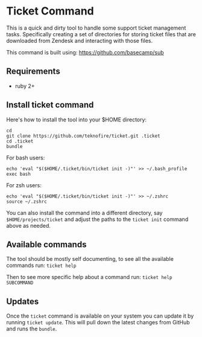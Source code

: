 # Ticket Command

This is a quick and dirty tool to handle some support ticket management tasks.  Specifically creating a set of directories for storing ticket files that are downloaded from Zendesk and interacting with those files.

This command is built using: https://github.com/basecamp/sub

## Requirements

* ruby 2+

## Install ticket command

Here's how to install the tool into your $HOME directory:

```
cd
git clone https://github.com/teknofire/ticket.git .ticket
cd .ticket
bundle
```

For bash users:

```
echo 'eval "$($HOME/.ticket/bin/ticket init -)"' >> ~/.bash_profile
exec bash
```

For zsh users:

```
echo 'eval "$($HOME/.ticket/bin/ticket init -)"' >> ~/.zshrc
source ~/.zshrc
```

You can also install the command into a different directory, say `$HOME/projects/ticket` and adjust the paths to the `ticket init` command above as needed.

## Available commands

The tool should be mostly self documenting, to see all the available commands run: `ticket help`

Then to see more specific help about a command run: `ticket help SUBCOMMAND`

## Updates

Once the `ticket` command is available on your system you can update it by running `ticket update`.  This will pull down the latest changes from GitHub and runs the `bundle`.
